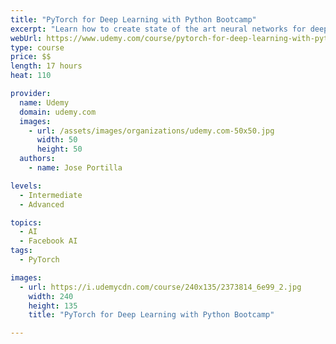 ```yaml
---
title: "PyTorch for Deep Learning with Python Bootcamp"
excerpt: "Learn how to create state of the art neural networks for deep learning with Facebook's PyTorch Deep Learning library!"
webUrl: https://www.udemy.com/course/pytorch-for-deep-learning-with-python-bootcamp/
type: course
price: $$
length: 17 hours
heat: 110

provider:
  name: Udemy
  domain: udemy.com
  images:
    - url: /assets/images/organizations/udemy.com-50x50.jpg
      width: 50
      height: 50
  authors:
    - name: Jose Portilla

levels:
  - Intermediate
  - Advanced

topics:
  - AI
  - Facebook AI
tags:
  - PyTorch

images:
  - url: https://i.udemycdn.com/course/240x135/2373814_6e99_2.jpg
    width: 240
    height: 135
    title: "PyTorch for Deep Learning with Python Bootcamp"

---
```



